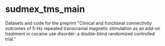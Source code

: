 # sudmex_tms_main
Datasets and code for the preprint "Clinical and functional connectivity outcomes of 5-Hz repeated transcranial magnetic stimulation as an add-on treatment in cocaine use disorder: a double-blind randomized controlled trial."

